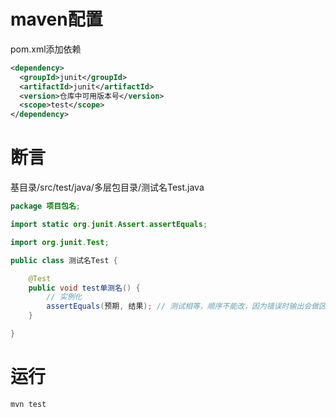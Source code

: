 # maven配置
pom.xml添加依赖
```xml
<dependency>
  <groupId>junit</groupId>
  <artifactId>junit</artifactId>
  <version>仓库中可用版本号</version>
  <scope>test</scope>
</dependency>
```
# 断言
基目录/src/test/java/多层包目录/测试名Test.java
```java
package 项目包名;

import static org.junit.Assert.assertEquals;

import org.junit.Test;

public class 测试名Test {

    @Test
    public void test单测名() {
        // 实例化
        assertEquals(预期, 结果); // 测试相等，顺序不能改，因为错误时输出会做区分
    }

}
```
# 运行
```sh
mvn test
```
